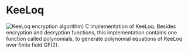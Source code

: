 # KeeLoq
![KeeLoq encryption algorithm)](https://github.com/hadipourh/KeeLoq/blob/master/Pictures/KeeLoq-Encryption.svg)
C implementation of KeeLoq. Besides encryption and decryption functions, this implementation contains one function called polynomials,
to generate polynomial equations of KeeLoq over finite field GF(2).
